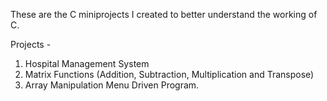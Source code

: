 These are the C miniprojects I created to better understand the working of C.

Projects -
1) Hospital Management System
2) Matrix Functions (Addition, Subtraction, Multiplication and Transpose)
3) Array Manipulation Menu Driven Program.
